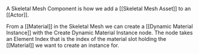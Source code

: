 A Skeletal Mesh Component is how we add a [[Skeletal Mesh Asset]] to an [[Actor]].

From a [[Material]] in the Skeletal Mesh we can create a [[Dynamic Material Instance]] with the Create Dynamic Material Instance node.
The node takes an Element Index that is the index of the material slot holding the [[Material]] we want to create an instance for.
